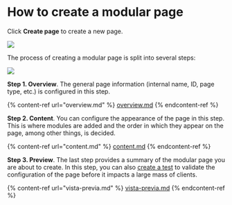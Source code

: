 # How to create a modular page

Click **Create page** to create a new page.

![](../.gitbook/assets/CrearPaginaBoton.png)

The process of creating a modular page is split into several steps:

![](../.gitbook/assets/steps.png)

**Step 1. Overview**. The general page information (internal name, ID, page type, etc.) is configured in this step.

{% content-ref url="overview.md" %}
[overview.md](overview.md)
{% endcontent-ref %}

**Step 2. Content**. You can configure the appearance of the page in this step. This is where modules are added and the order in which they appear on the page, among other things, is decided.

{% content-ref url="content.md" %}
[content.md](content.md)
{% endcontent-ref %}

**Step 3. Preview**. The last step provides a summary of the modular page you are about to create. In this step, you can also [create a test](../como-probar-el-contenido.md) to validate the configuration of the page before it impacts a large mass of clients.

{% content-ref url="vista-previa.md" %}
[vista-previa.md](vista-previa.md)
{% endcontent-ref %}
